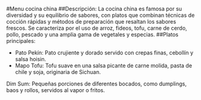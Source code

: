 #Menu cocina china
##Descripción:
La cocina china es famosa por su diversidad y su equilibrio de sabores, con platos que combinan técnicas de cocción rápidas y métodos de preparación que resaltan los sabores frescos. Se caracteriza por el uso de arroz, fideos, tofu, carne de cerdo, pollo, pescado y una amplia gama de vegetales y especias.
##Platos principales:
- Pato Pekín: Pato crujiente y dorado servido con crepas finas, cebollín y salsa hoisin.
- Mapo Tofu: Tofu suave en una salsa picante de carne molida, pasta de chile y soja, originaria de Sichuan.

Dim Sum: Pequeñas porciones de diferentes bocados, como dumplings, baos y rollos, servidos al vapor o fritos.
